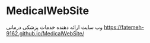 # MedicalWebSite
وب سایت ارائه دهنده خدمات پزشکی درمانی
https://fatemeh-9162.github.io/MedicalWebSite/
